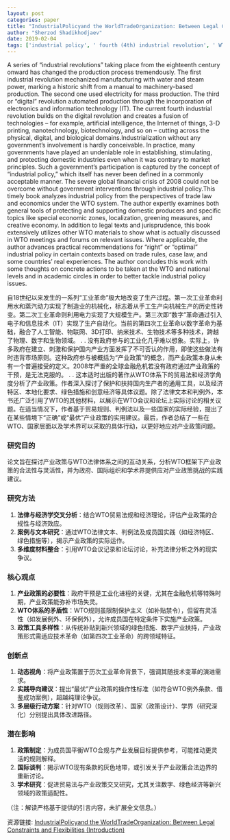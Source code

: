 ```yaml
---
layout: post
categories: paper
title: "IndustrialPolicyand the WorldTradeOrganization: Between Legal Constraints and Flexibilities (Introduction)"
author: "Sherzod Shadikhodjaev"
date: 2019-02-04
tags: ['industrial policy', ' fourth (4th) industrial revolution', ' WTO', ' trade rules', ' policy space', ' flexiblities']
---
```


A series of “industrial revolutions” taking place from the eighteenth century onward has changed the production process tremendously. The first industrial revolution mechanized manufacturing with water and steam power, marking a historic shift from a manual to machinery-based production. The second one used electricity for mass production. The third or “digital” revolution automated production through the incorporation of electronics and information technology (IT). The current fourth industrial revolution builds on the digital revolution and creates a fusion of technologies – for example, artificial intelligence, the Internet of things, 3-D printing, nanotechnology, biotechnology, and so on – cutting across the physical, digital, and biological domains.Industrialization without any government’s involvement is hardly conceivable. In practice, many governments have played an undeniable role in establishing, stimulating, and protecting domestic industries even when it was contrary to market principles. Such a government’s participation is captured by the concept of “industrial policy,” which itself has never been defined in a commonly acceptable manner. The severe global financial crisis of 2008 could not be overcome without government interventions through industrial policy.This timely book analyzes industrial policy from the perspectives of trade law and economics under the WTO system. The author expertly examines both general tools of protecting and supporting domestic producers and specific topics like special economic zones, localization, greening measures, and creative economy. In addition to legal texts and jurisprudence, this book extensively utilizes other WTO materials to show what is actually discussed in WTO meetings and forums on relevant issues. Where applicable, the author advances practical recommendations for “right” or “optimal” industrial policy in certain contexts based on trade rules, case law, and some countries’ real experiences. The author concludes this work with some thoughts on concrete actions to be taken at the WTO and national levels and in academic circles in order to better tackle industrial policy issues.

自18世纪以来发生的一系列“工业革命”极大地改变了生产过程。第一次工业革命利用水和蒸汽动力实现了制造业的机械化，标志着从手工生产向机械生产的历史性转变。第二次工业革命则利用电力实现了大规模生产。第三次即“数字”革命通过引入电子和信息技术（IT）实现了生产自动化。当前的第四次工业革命以数字革命为基础，融合了人工智能、物联网、3D打印、纳米技术、生物技术等多种技术，跨越了物理、数字和生物领域。  . . 没有政府参与的工业化几乎难以想象。实际上，许多政府在建立、刺激和保护国内产业方面发挥了不可否认的作用，即使这些做法有时违背市场原则。这种政府参与被概括为“产业政策”的概念，而产业政策本身从未有一个普遍接受的定义。2008年严重的全球金融危机若没有政府通过产业政策的干预，是无法克服的。  . . 这本适时出版的著作从WTO体系下的贸易法和经济学角度分析了产业政策。作者深入探讨了保护和扶持国内生产者的通用工具，以及经济特区、本地化要求、绿色措施和创意经济等具体议题。除了法律文本和判例外，本书还广泛引用了WTO的其他材料，以展示在WTO会议和论坛上实际讨论的相关议题。在适当情况下，作者基于贸易规则、判例法以及一些国家的实际经验，提出了在某些情境下“正确”或“最优”产业政策的实用建议。最后，作者总结了一些在WTO、国家层面以及学术界可以采取的具体行动，以更好地应对产业政策问题。

### 研究目的  
论文旨在探讨产业政策与WTO法律体系之间的互动关系，分析WTO框架下产业政策的合法性与灵活性，并为政府、国际组织和学术界提供应对产业政策挑战的实践建议。

### 研究方法  
1. **法律与经济学交叉分析**：结合WTO贸易法规和经济理论，评估产业政策的合规性与经济效应。  
2. **案例与文本研究**：通过WTO法律文本、判例法及成员国实践（如经济特区、绿色措施等），揭示产业政策的实际运作。  
3. **多维度材料整合**：引用WTO会议记录和论坛讨论，补充法律分析之外的现实争议。  

### 核心观点  
1. **产业政策的必要性**：政府干预是工业化进程的关键，尤其在金融危机等特殊时期，产业政策能弥补市场失灵。  
2. **WTO体系的矛盾性**：WTO规则虽限制保护主义（如补贴禁令），但留有灵活性（如发展例外、环保例外），允许成员国在特定条件下实施产业政策。  
3. **政策工具多样性**：从传统补贴到新兴领域的绿色措施、数字产业扶持，产业政策形式需适应技术革命（如第四次工业革命）的跨领域特征。  

### 创新点  
1. **动态视角**：将产业政策置于历次工业革命背景下，强调其随技术变革的演进需求。  
2. **实践导向建议**：提出“最优”产业政策的操作性标准（如符合WTO例外条款、借鉴成功案例），超越纯理论争议。  
3. **多层级行动方案**：针对WTO（规则改革）、国家（政策设计）、学界（研究深化）分别提出具体改进路径。  

### 潜在影响  
1. **政策制定**：为成员国平衡WTO合规与产业发展目标提供参考，可能推动更灵活的规则解释。  
2. **国际谈判**：揭示WTO现有条款的灰色地带，或引发关于产业政策合法边界的重新讨论。  
3. **学术研究**：促进贸易法与产业政策交叉研究，尤其关注数字、绿色经济等新兴领域的政策适配性。  

（注：解读严格基于提供的引言内容，未扩展全文信息。）

资源链接: [IndustrialPolicyand the WorldTradeOrganization: Between Legal Constraints and Flexibilities (Introduction)](https://papers.ssrn.com/sol3/papers.cfm?abstract_id=3319563)
